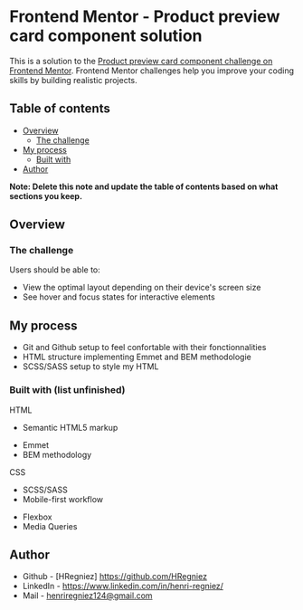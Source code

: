 # Frontend Mentor - Product preview card component solution

This is a solution to the [Product preview card component challenge on Frontend Mentor](https://www.frontendmentor.io/challenges/product-preview-card-component-GO7UmttRfa). Frontend Mentor challenges help you improve your coding skills by building realistic projects. 

## Table of contents

- [Overview](#overview)
  - [The challenge](#the-challenge)
- [My process](#my-process)
  - [Built with](#built-with)
- [Author](#author)

**Note: Delete this note and update the table of contents based on what sections you keep.**

## Overview

### The challenge

Users should be able to:

- View the optimal layout depending on their device's screen size
- See hover and focus states for interactive elements


## My process

- Git and Github setup to feel confortable with their fonctionnalities
- HTML structure implementing Emmet and BEM methodologie
- SCSS/SASS setup to style my HTML

### Built with (list unfinished)

HTML
- Semantic HTML5 markup
+ Emmet
+ BEM methodology

CSS
+ SCSS/SASS
+ Mobile-first workflow
- Flexbox
- Media Queries


## Author

- Github - [HRegniez] https://github.com/HRegniez
- LinkedIn - https://www.linkedin.com/in/henri-regniez/
- Mail - henriregniez124@gmail.com
